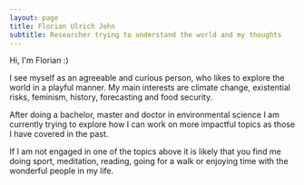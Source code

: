 ```yaml
---
layout: page
title: Florian Ulrich Jehn
subtitle: Researcher trying to understand the world and my thoughts
---
```



Hi, I'm Florian :)

I see myself as an agreeable and curious person, who likes to explore the world in a playful manner. My main interests are climate change, existential risks, feminism, history, forecasting and food security. 

After doing a bachelor, master and doctor in environmental science I am currently trying to explore how I can work on more impactful topics as those I have covered in the past. 

If I am not engaged in one of the topics above it is likely that you find me doing sport, meditation, reading, going for a walk or enjoying time with the wonderful people in my life.

